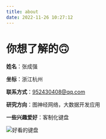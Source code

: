 ```yaml
---
title: about
date: 2022-11-26 10:27:12
---
```


# 你想了解的🙃

**姓名**：张成强

**坐标**：浙江杭州

**联系方式**：952430408@qq.com

**研究方向**：图神经网络，大数据开发应用

**一些兴趣爱好**：客制化键盘

![好看的键盘](https://zcq-hexo.oss-cn-hangzhou.aliyuncs.com/img/keyboard.png)